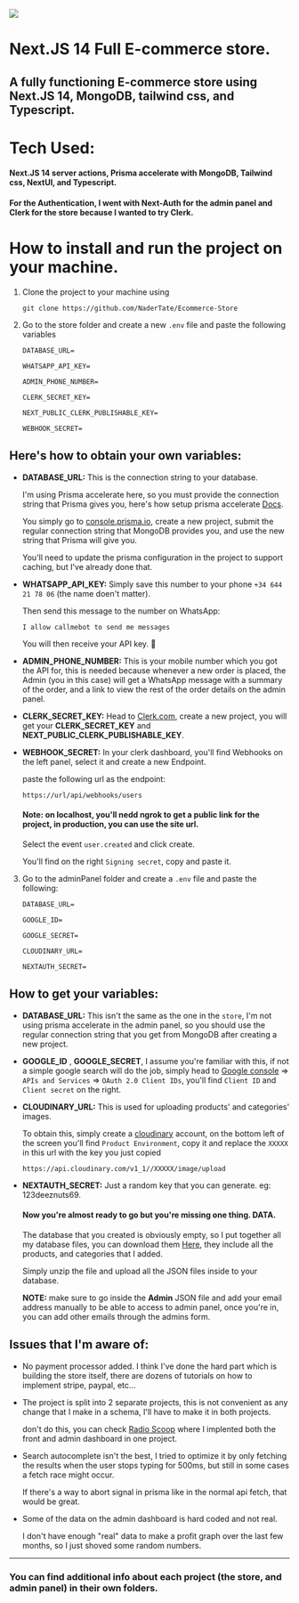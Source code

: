 ![](https://res.cloudinary.com/dqkyatgoy/image/upload/v1703721059/Nader_Express_m5yeva.png)

# Next.JS 14 Full E-commerce store.

## A fully functioning E-commerce store using Next.JS 14, MongoDB, tailwind css, and Typescript.

# Tech Used:

#### Next.JS 14 server actions, Prisma accelerate with MongoDB, Tailwind css, NextUI, and Typescript.

#### For the Authentication, I went with **Next-Auth** for the admin panel and **Clerk** for the store because I wanted to try Clerk.

# How to install and run the project on your machine.

1. Clone the project to your machine using

   `git clone https://github.com/NaderTate/Ecommerce-Store`

2. Go to the store folder and create a new `.env` file and paste the following variables

   ```
   DATABASE_URL=

   WHATSAPP_API_KEY=

   ADMIN_PHONE_NUMBER=

   CLERK_SECRET_KEY=

   NEXT_PUBLIC_CLERK_PUBLISHABLE_KEY=

   WEBHOOK_SECRET=
   ```

## Here's how to obtain your own variables:

- **DATABASE_URL:** This is the connection string to your database.

  I'm using Prisma accelerate here, so you must provide the connection string that Prisma gives you, here's how setup prisma accelerate [Docs](https://www.prisma.io/docs/accelerate/getting-started).

  You simply go to [console.prisma.io](https://www.console.prisma.io), create a new project, submit the regular connection string that MongoDB provides you, and use the new string that Prisma will give you.

  You'll need to update the prisma configuration in the project to support caching, but I've already done that.

- **WHATSAPP_API_KEY:** Simply save this number to your phone `+34 644 21 78 06` (the name doen't matter).

  Then send this message to the number on WhatsApp:

  ```
  I allow callmebot to send me messages
  ```

  You will then receive your API key. 🎉

- **ADMIN_PHONE_NUMBER:** This is your mobile number which you got the API for, this is needed because whenever a new order is placed, the Admin (you in this case) will get a WhatsApp message with a summary of the order, and a link to view the rest of the order details on the admin panel.

- **CLERK_SECRET_KEY:** Head to [Clerk.com](https://www.Clerk.com), create a new project, you will get your **CLERK_SECRET_KEY** and **NEXT_PUBLIC_CLERK_PUBLISHABLE_KEY**.
- **WEBHOOK_SECRET:** In your clerk dashboard, you'll find Webhooks on the left panel, select it and create a new Endpoint.

  paste the following url as the endpoint:

  ```
  https://url/api/webhooks/users
  ```

  #### Note: on localhost, you'll nedd ngrok to get a public link for the project, in production, you can use the site url.

  Select the event `user.created` and click create.

  You'll find on the right `Signing secret`, copy and paste it.

3. Go to the adminPanel folder and create a `.env` file and paste the following:

   ```
   DATABASE_URL=

   GOOGLE_ID=

   GOOGLE_SECRET=

   CLOUDINARY_URL=

   NEXTAUTH_SECRET=
   ```

## How to get your variables:

- **DATABASE_URL:** This isn't the same as the one in the `store`, I'm not using prisma accelerate in the admin panel, so you should use the regular connection string that you get from MongoDB after creating a new project.

- **GOOGLE_ID** , **GOOGLE_SECRET**, I assume you're familiar with this, if not a simple google search will do the job, simply head to [Google console](https://console.cloud.google.com) => `APIs and Services` => `OAuth 2.0 Client IDs`, you'll find `Client ID` and `Client secret` on the right.
- **CLOUDINARY_URL:** This is used for uploading products' and categories' images.

  To obtain this, simply create a [cloudinary](https://cloudinary.com/users/login) account, on the bottom left of the screen you'll find `Product Environment`, copy it and replace the `XXXXX` in this url with the key you just copied

  ```
  https://api.cloudinary.com/v1_1//XXXXX/image/upload
  ```

- **NEXTAUTH_SECRET:** Just a random key that you can generate. eg: 123deeznuts69.

  #### Now you're almost ready to go but you're missing one thing. **DATA**.

  The database that you created is obviously empty, so I put together all my database files, you can download them [Here](https://drive.google.com/file/d/1dUsrMsY8iGC5fwuzExKEgqAV66g_NEX1/view?usp=drive_link), they include all the products, and categories that I added.

  Simply unzip the file and upload all the JSON files inside to your database.

  **NOTE:** make sure to go inside the **Admin** JSON file and add your email address manually to be able to access to admin panel, once you're in, you can add other emails through the admins form.

## Issues that I'm aware of:

- No payment processor added.
  I think I've done the hard part which is building the store itself, there are dozens of tutorials on how to implement stripe, paypal, etc...
- The project is split into 2 separate projects, this is not convenient as any change that I make in a schema, I'll have to make it in both projects.

  don't do this, you can check [Radio Scoop](https://github.com/NaderTate/radioscoop) where I implented both the front and admin dashboard in one project.

- Search autocomplete isn't the best, I tried to optimize it by only fetching the results when the user stops typing for 500ms, but still in some cases a fetch race might occur.

  If there's a way to abort signal in prisma like in the normal api fetch, that would be great.

- Some of the data on the admin dashboard is hard coded and not real.

  I don't have enough "real" data to make a profit graph over the last few months, so I just shoved some random numbers.

---

### You can find additional info about each project (the store, and admin panel) in their own folders.
